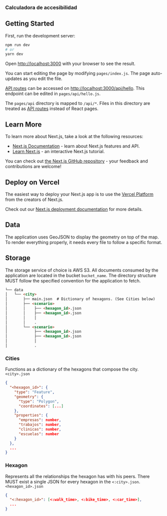 ### Calculadora de accesibilidad

## Getting Started

First, run the development server:

```bash
npm run dev
# or
yarn dev
```

Open [http://localhost:3000](http://localhost:3000) with your browser to see the result.

You can start editing the page by modifying `pages/index.js`. The page auto-updates as you edit the file.

[API routes](https://nextjs.org/docs/api-routes/introduction) can be accessed on [http://localhost:3000/api/hello](http://localhost:3000/api/hello). This endpoint can be edited in `pages/api/hello.js`.

The `pages/api` directory is mapped to `/api/*`. Files in this directory are treated as [API routes](https://nextjs.org/docs/api-routes/introduction) instead of React pages.

## Learn More

To learn more about Next.js, take a look at the following resources:

- [Next.js Documentation](https://nextjs.org/docs) - learn about Next.js features and API.
- [Learn Next.js](https://nextjs.org/learn) - an interactive Next.js tutorial.

You can check out [the Next.js GitHub repository](https://github.com/vercel/next.js/) - your feedback and contributions are welcome!

## Deploy on Vercel

The easiest way to deploy your Next.js app is to use the [Vercel Platform](https://vercel.com/new?utm_medium=default-template&filter=next.js&utm_source=create-next-app&utm_campaign=create-next-app-readme) from the creators of Next.js.

Check out our [Next.js deployment documentation](https://nextjs.org/docs/deployment) for more details.

## Data
The application uses GeoJSON to display the geometry on top of the map. To render everything properly, it needs every file to follow a specific format.

## Storage
The storage service of choice is AWS S3. All documents consumed by the application are located in the bucket `bucket_name`. The directory structure MUST follow the specified convention for the application to fetch.

```markdown
└── data
│   └── <city>
│       ├── main.json  # Dictionary of hexagons. (See Cities below)
│       ├── <scenario>
│       │    ├── <hexagon_id>.json  
│       │    ├── <hexagon_id>.json
│       │    │
│       │    .
│       └── <scenario>
│            ├── <hexagon_id>.json
│            ├── <hexagon_id>.json
│            │
│            .


 ```

### Cities
Functions as a dictionary of the hexagons that compose the city. 
`<city>.json`
```json
{
  "<hexagon_id>": {
    "type": "Feature",
    "geometry": {
      "type": "Polygon",
      "coordinates": [...]
    },
    "properties": {
      "empresas": number,
      "trabajos": number,
      "clinicas": number,
      "escuelas": number
    }
  },
  ...
}
```

### Hexagon
Represents all the relationships the hexagon has with his peers. There MUST exist a single JSON for every hexagon in the `<:city>.json`. 
`<hexagon_id>.json`
```json
{
  "<:hexagon_id>": [<:walk_time>, <:bike_time>, <:car_time>],
  ...
}
```
